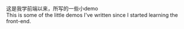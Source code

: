 这是我学前端以来，所写的一些小demo<br/>
This is some of the little demos I've written since I started learning the front-end.
